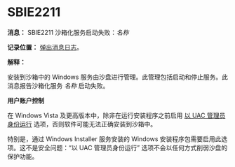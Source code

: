 # SBIE2211

**消息：** SBIE2211 沙箱化服务启动失败：_名称_

**记录位置：** [弹出消息日志](PopupMessageLog.md)。

**解释：**

安装到沙箱中的 Windows 服务由沙盘进行管理。此管理包括启动和停止服务。此消息报告沙箱化服务 _名称_ 启动失败。

**用户账户控制**

在 Windows Vista 及更高版本中，除非在运行安装程序之前启用 [以 UAC 管理员身份运行](FileMenu.md#run-as-uac-administrator) 选项，否则软件可能无法正确安装到沙箱中。

特别是，通过 Windows Installer 服务安装的 Windows 安装程序包需要启用此选项。这不是安全问题：“以 UAC 管理员身份运行” 选项不会以任何方式削弱沙盘的保护功能。
